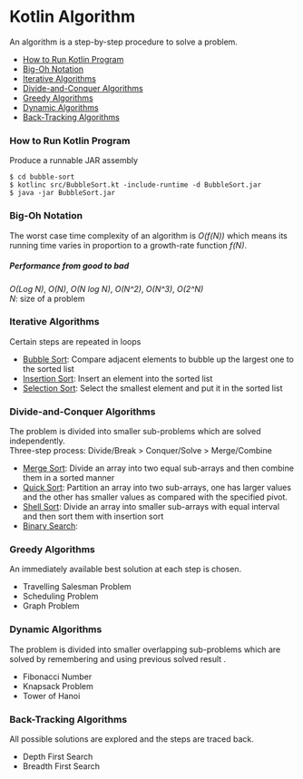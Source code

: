 # Kotlin Algorithm
An algorithm is a step-by-step procedure to solve a problem.

- [How to Run Kotlin Program](#how-to-kotlin-program)
- [Big-Oh Notation](#big-oh-notation)
- [Iterative Algorithms](#iterative-algorithms)
- [Divide-and-Conquer Algorithms](#divide-and-conquer-algorithms)
- [Greedy Algorithms](#greedy-algorithms)
- [Dynamic Algorithms](#dynamic-algorithms)
- [Back-Tracking Algorithms](#back-tracking-algorithms)

### How to Run Kotlin Program 
Produce a runnable JAR assembly

    $ cd bubble-sort 
    $ kotlinc src/BubbleSort.kt -include-runtime -d BubbleSort.jar
    $ java -jar BubbleSort.jar

### Big-Oh Notation
The worst case time complexity of an algorithm is *O(f(N))* which means its running time varies in proportion to a growth-rate function *f(N)*.

##### Performance from good to bad
*O(Log N)*, *O(N)*, *O(N log N)*, *O(N^2)*, *O(N^3)*, *O(2^N)*  
*N*: size of a problem  

### Iterative Algorithms 
Certain steps are repeated in loops

- [Bubble Sort](https://www.tutorialspoint.com/data_structures_algorithms/bubble_sort_algorithm.htm): 
Compare adjacent elements to bubble up the largest one to the sorted list
- [Insertion Sort](https://www.tutorialspoint.com/data_structures_algorithms/insertion_sort_algorithm.htm): 
Insert an element into the sorted list
- [Selection Sort](https://www.tutorialspoint.com/data_structures_algorithms/selection_sort_algorithm.htm): 
Select the smallest element and put it in the sorted list

### Divide-and-Conquer Algorithms 
The problem is divided into smaller sub-problems which are solved independently.  
Three-step process: Divide/Break > Conquer/Solve > Merge/Combine 

- [Merge Sort](https://www.tutorialspoint.com/data_structures_algorithms/merge_sort_algorithm.htm):
Divide an array into two equal sub-arrays and then combine them in a sorted manner
- [Quick Sort](https://www.tutorialspoint.com/data_structures_algorithms/quick_sort_algorithm.htm):
Partition an array into two sub-arrays, one has larger values and the other has smaller values as compared with the specified pivot. 
- [Shell Sort](https://www.tutorialspoint.com/data_structures_algorithms/shell_sort_algorithm.htm): 
Divide an array into smaller sub-arrays with equal interval and then sort them with insertion sort
- [Binary Search](https://www.tutorialspoint.com/data_structures_algorithms/binary_search_algorithm.htm):

### Greedy Algorithms 
An immediately available best solution at each step is chosen.

- Travelling Salesman Problem
- Scheduling Problem
- Graph Problem

### Dynamic Algorithms 
The problem is divided into smaller overlapping sub-problems which are solved by remembering and using previous solved result .  

- Fibonacci Number
- Knapsack Problem
- Tower of Hanoi

### Back-Tracking Algorithms 
All possible solutions are explored and the steps are traced back.

- Depth First Search
- Breadth First Search

